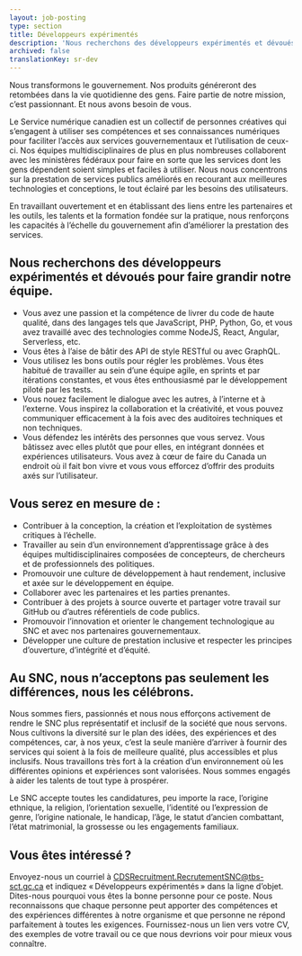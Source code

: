 ```yaml
---
layout: job-posting
type: section
title: Développeurs expérimentés
description: 'Nous recherchons des développeurs expérimentés et dévoués pour faire grandir '
archived: false
translationKey: sr-dev
---
```

Nous transformons le gouvernement. Nos produits généreront des retombées dans la vie quotidienne des gens. Faire partie de notre mission, c’est passionnant. Et nous avons besoin de vous.
 
Le Service numérique canadien est un collectif de personnes créatives qui s’engagent à utiliser ses compétences et ses connaissances numériques pour faciliter l’accès aux services gouvernementaux et l’utilisation de ceux-ci. Nos équipes multidisciplinaires de plus en plus nombreuses collaborent avec les ministères fédéraux pour faire en sorte que les services dont les gens dépendent soient simples et faciles à utiliser. Nous nous concentrons sur la prestation de services publics améliorés en recourant aux meilleures technologies et conceptions, le tout éclairé par les besoins des utilisateurs.

En travaillant ouvertement et en établissant des liens entre les partenaires et les outils, les talents et la formation fondée sur la pratique, nous renforçons les capacités à l’échelle du gouvernement afin d’améliorer la prestation des services.

 
## Nous recherchons des développeurs expérimentés et dévoués pour faire grandir notre équipe.

* Vous avez une passion et la compétence de livrer du code de haute qualité, dans des langages tels que JavaScript, PHP, Python, Go, et vous avez travaillé avec des technologies comme NodeJS, React, Angular, Serverless, etc.
* Vous êtes à l’aise de bâtir des API de style RESTful ou avec GraphQL.
* Vous utilisez les bons outils pour régler les problèmes. Vous êtes habitué de travailler au sein d’une équipe agile, en sprints et par itérations constantes, et vous êtes enthousiasmé par le développement piloté par les tests.
* Vous nouez facilement le dialogue avec les autres, à l’interne et à l’externe. Vous inspirez la collaboration et la créativité, et vous pouvez communiquer efficacement à la fois avec des auditoires techniques et non techniques.
* Vous défendez les intérêts des personnes que vous servez. Vous bâtissez avec elles plutôt que pour elles, en intégrant données et expériences utilisateurs. Vous avez à cœur de faire du Canada un endroit où il fait bon vivre et vous vous efforcez d’offrir des produits axés sur l’utilisateur.
 
## Vous serez en mesure de :

* Contribuer à la conception, la création et l’exploitation de systèmes critiques à l’échelle.
* Travailler au sein d’un environnement d’apprentissage grâce à des équipes multidisciplinaires composées de concepteurs, de chercheurs et de professionnels des politiques.
* Promouvoir une culture de développement à haut rendement, inclusive et axée sur le développement en équipe.
* Collaborer avec les partenaires et les parties prenantes.
* Contribuer à des projets à source ouverte et partager votre travail sur GitHub ou d’autres référentiels de code publics.
* Promouvoir l’innovation et orienter le changement technologique au SNC et avec nos partenaires gouvernementaux.
* Développer une culture de prestation inclusive et respecter les principes d’ouverture, d’intégrité et d’équité.
 
## Au SNC, nous n’acceptons pas seulement les différences, nous les célébrons.
 
Nous sommes fiers, passionnés et nous nous efforçons activement de rendre le SNC plus représentatif et inclusif de la société que nous servons. Nous cultivons la diversité sur le plan des idées, des expériences et des compétences, car, à nos yeux, c’est la seule manière d’arriver à fournir des services qui soient à la fois de meilleure qualité, plus accessibles et plus inclusifs. Nous travaillons très fort à la création d’un environnement où les différentes opinions et expériences sont valorisées. Nous sommes engagés à aider les talents de tout type à prospérer.
 
Le SNC accepte toutes les candidatures, peu importe la race, l’origine ethnique, la religion, l’orientation sexuelle, l’identité ou l’expression de genre, l’origine nationale, le handicap, l’âge, le statut d’ancien combattant, l’état matrimonial, la grossesse ou les engagements familiaux.
 
## Vous êtes intéressé ?

Envoyez-nous un courriel à [CDSRecruitment.RecrutementSNC@tbs-sct.gc.ca](mailto:CDSRecruitment.RecrutementSNC@tbs-sct.gc.ca) et indiquez « Développeurs expérimentés » dans la ligne d’objet. Dites-nous pourquoi vous êtes la bonne personne pour ce poste. Nous reconnaissons que chaque personne peut apporter des compétences et des expériences différentes à notre organisme et que personne ne répond parfaitement à toutes les exigences. Fournissez-nous un lien vers votre CV, des exemples de votre travail ou ce que nous devrions voir pour mieux vous connaître.
